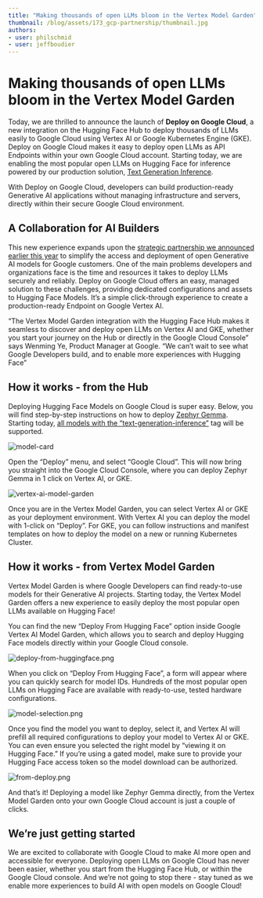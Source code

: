 ```yaml
---
title: "Making thousands of open LLMs bloom in the Vertex Model Garden" 
thumbnail: /blog/assets/173_gcp-partnership/thumbnail.jpg
authors:
- user: philschmid
- user: jeffboudier
---
```



# Making thousands of open LLMs bloom in the Vertex Model Garden

Today, we are thrilled to announce the launch of **Deploy on Google Cloud**, a new integration on the Hugging Face Hub to deploy thousands of LLMs easily to Google Cloud using Vertex AI or Google Kubernetes Engine (GKE). Deploy on Google Cloud makes it easy to deploy open LLMs as API Endpoints within your own Google Cloud account. Starting today, we are enabling the most popular open LLMs on Hugging Face for inference powered by our production solution, [Text Generation Inference](https://github.com/huggingface/text-generation-inference/). 

With Deploy on Google Cloud, developers can build production-ready Generative AI applications without managing infrastructure and servers, directly within their secure Google Cloud environment.


## A Collaboration for AI Builders

This new experience expands upon the [strategic partnership we announced earlier this year](https://huggingface.co/blog/gcp-partnership) to simplify the access and deployment of open Generative AI models for Google customers. One of the main problems developers and organizations face is the time and resources it takes to deploy LLMs securely and reliably. Deploy on Google Cloud offers an easy, managed solution to these challenges, providing dedicated configurations and assets to Hugging Face Models. It’s a simple click-through experience to create a production-ready Endpoint on Google Vertex AI. 

“The Vertex Model Garden integration with the Hugging Face Hub makes it seamless to discover and deploy open LLMs on Vertex AI and GKE, whether you start your journey on the Hub or directly in the Google Cloud Console” says Wenming Ye, Product Manager at Google. “We can’t wait to see what Google Developers build, and to enable more experiences with Hugging Face”


## How it works - from the Hub

Deploying Hugging Face Models on Google Cloud is super easy. Below, you will find step-by-step instructions on how to deploy [Zephyr Gemma](https://console.cloud.google.com/vertex-ai/publishers/HuggingFaceH4/model-garden/zephyr-7b-gemma-v0.1;hfSource=true;action=deploy?authuser=1). Starting today, [all models with the “text-generation-inference”](https://huggingface.co/models?pipeline_tag=text-generation-inference&sort=trending) tag will be supported. 



![model-card](https://huggingface.co/datasets/huggingface/documentation-images/resolve/main/blog/google-cloud-model-garden/model-card.png)



Open the “Deploy” menu, and select “Google Cloud”. This will now bring you straight into the Google Cloud Console, where you can deploy Zephyr Gemma in 1 click on Vertex AI, or GKE. 



![vertex-ai-model-garden](https://huggingface.co/datasets/huggingface/documentation-images/resolve/main/blog/google-cloud-model-garden/vertex-ai-model-garden.png)


Once you are in the Vertex Model Garden, you can select Vertex AI or GKE as your deployment environment. With Vertex AI you can deploy the model with 1-click on “Deploy”. For GKE, you can follow instructions and manifest templates on how to deploy the model on a new or running Kubernetes Cluster. 


## How it works - from Vertex Model Garden

Vertex Model Garden is where Google Developers can find ready-to-use models for their Generative AI projects. Starting today, the Vertex Model Garden offers a new experience to easily deploy the most popular open LLMs available on Hugging Face!

You can find the new “Deploy From Hugging Face” option inside Google Vertex AI Model Garden, which allows you to search and deploy Hugging Face models directly within your Google Cloud console. 



![deploy-from-huggingface.png](https://huggingface.co/datasets/huggingface/documentation-images/resolve/main/blog/google-cloud-model-garden/deploy-from-huggingface.png)


When you click on “Deploy From Hugging Face”, a form will appear where you can quickly search for model IDs. Hundreds of the most popular open LLMs on Hugging Face are available with ready-to-use, tested hardware configurations. 

![model-selection.png](https://huggingface.co/datasets/huggingface/documentation-images/resolve/main/blog/google-cloud-model-garden/model-selection.png)


Once you find the model you want to deploy, select it, and Vertex AI will prefill all required configurations to deploy your model to Vertex AI or GKE. You can even ensure you selected the right model by “viewing it on Hugging Face.” If you’re using a gated model, make sure to provide your Hugging Face access token so the model download can be authorized. 


![from-deploy.png](https://huggingface.co/datasets/huggingface/documentation-images/resolve/main/blog/google-cloud-model-garden/from-deploy.png)


And that’s it! Deploying a model like Zephyr Gemma directly, from the Vertex Model Garden onto your own Google Cloud account is just a couple of clicks.


## We’re just getting started

We are excited to collaborate with Google Cloud to make AI more open and accessible for everyone. Deploying open LLMs on Google Cloud has never been easier, whether you start from the Hugging Face Hub, or within the Google Cloud console. And we’re not going to stop there - stay tuned as we enable more experiences to build AI with open models on Google Cloud! 